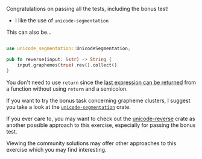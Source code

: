 Congratulations on passing all the tests, including the bonus test!

- I like the use of `unicode-segmentation`

This can also be...
```rust

use unicode_segmentation::UnicodeSegmentation;

pub fn reverse(input: &str) -> String {
    input.graphemes(true).rev().collect()
}
```

You don't need to use `return` since the [last expression can be
returned](https://doc.rust-lang.org/rust-by-example/fn.html) from a function
without using `return` and a semicolon.

If you want to try the bonus task concerning grapheme clusters, I suggest you
take a look at the
[`unicode-segmentation`](https://crates.io/crates/unicode-segmentation) crate.

If you ever care to, you may want to check out the
[unicode-reverse](https://crates.io/crates/unicode-reverse) crate as another
possible approach to this exercise, especially for passing the bonus test.

Viewing the community solutions may offer other approaches to this exercise
which you may find interesting.

